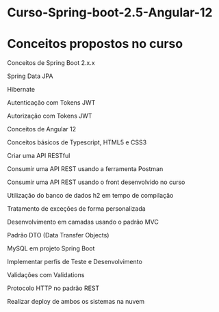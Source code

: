 # Curso-Spring-boot-2.5-Angular-12

# Conceitos propostos no curso

Conceitos de Spring Boot 2.x.x

Spring Data JPA

Hibernate

Autenticação com Tokens JWT

Autorização com Tokens JWT

Conceitos de Angular 12

Conceitos básicos de Typescript, HTML5 e CSS3

Criar uma API RESTful

Consumir uma API REST usando a ferramenta Postman

Consumir uma API REST usando o front desenvolvido no curso

Utilização do banco de dados h2 em tempo de compilação

Tratamento de exceções de forma personalizada

Desenvolvimento em camadas usando o padrão MVC

Padrão DTO (Data Transfer Objects)

MySQL em projeto Spring Boot

Implementar perfis de Teste e Desenvolvimento

Validações com Validations

Protocolo HTTP no padrão REST

Realizar deploy de ambos os sistemas na nuvem
